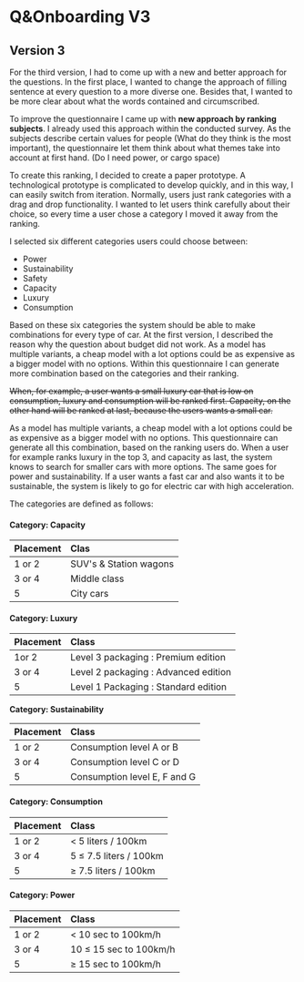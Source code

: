# Q&Onboarding V3

## Version 3

For the third version, I had to come up with a new and better approach for the questions. In the first place, I wanted to change the approach of filling sentence at every question to a more diverse one. Besides that, I wanted to be more clear about what the words contained and circumscribed. 

To improve the questionnaire I came up with **new approach by ranking subjects**. I already used this approach within the conducted survey. As the subjects describe certain values for people \(What do they think is the most important\), the questionnaire let them think about what themes take into account at first hand. \(Do I need power, or cargo space\)

To create this ranking, I decided to create a paper prototype. A technological prototype is complicated to develop quickly, and in this way, I can easily switch from iteration. Normally, users just rank categories with a drag and drop functionality. I wanted to let users think carefully about their choice, so every time a user chose a category I moved it away from the ranking.

I selected six different categories users could choose between:

* Power
* Sustainability
* Safety
* Capacity
* Luxury
* Consumption

Based on these six categories the system should be able to make combinations for every type of car. At the first version, I described the reason why the question about budget did not work. As a model has multiple variants, a cheap model with a lot options could be as expensive as a bigger model with no options. Within this questionnaire I can generate more combination based on the categories and their ranking. 

~~When, for example, a user wants a small luxury car that is low on consumption, luxury and consumption will be ranked first. Capacity, on the other hand will be ranked at last, because the users wants a small car.~~ 

As a model has multiple variants, a cheap model with a lot options could be as expensive as a bigger model with no options. This questionnaire can generate all this combination, based on the ranking users do. When a user for example ranks luxury in the top 3, and capacity as last, the system knows to search for smaller cars with more options. The same goes for power and sustainability. If a user wants a fast car and also wants it to be sustainable, the system is likely to go for electric car with high acceleration.

The categories are defined as follows:

#### Category: Capacity

| Placement | Clas |
| :--- | :--- |
| 1 or 2 | SUV's & Station wagons |
| 3 or 4 | Middle class  |
| 5  | City cars |

#### Category: **Luxury**

| Placement | Class |
| :--- | :--- |
| 1or 2 | Level 3 packaging : Premium edition |
| 3 or 4 | Level 2 packaging : Advanced edition |
| 5  | Level 1 Packaging : Standard edition |

**Category: Sustainability**

| **Placement** | Class |
| :--- | :--- |
| 1 or 2 | Consumption level A or B |
| 3 or 4 | Consumption level C or D  |
| 5  | Consumption level E, F and G |

#### **Category: Consumption**

| **Placement** | Class |
| :--- | :--- |
| 1 or 2 | &lt; 5 liters / 100km |
| 3 or 4  | 5 ≤ 7.5 liters / 100km |
| 5  | ≥ 7.5 liters / 100km |

#### Category: Power

| Placement | Class |
| :--- | :--- |
| 1 or 2 | &lt; 10 sec to 100km/h |
| 3 or 4 | 10 ≤ 15 sec to 100km/h |
| 5  | ≥ 15 sec to 100km/h |



